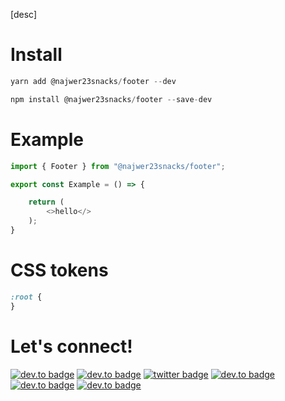 [desc]

# Install

```js
yarn add @najwer23snacks/footer --dev
```

```js
npm install @najwer23snacks/footer --save-dev
```

# Example

```typescript
import { Footer } from "@najwer23snacks/footer";

export const Example = () => {

    return (
        <>hello</>
    );
}
```

# CSS tokens

```css
:root {
}
```

# Let's connect!

[![dev.to badge](https://img.shields.io/badge/-Portfolio-%239F2B68?style=flat&logo=GoogleChrome&logoColor=white)](https://najwer23.github.io/)
[![dev.to badge](https://img.shields.io/badge/-Résumé-%23017745?style=flat&logo=AdobeAcrobatReader&logoColor=white)](https://najwer23.github.io/resume/)
[![twitter badge](https://img.shields.io/badge/-najwer23-%231FA1F1?style=flat&logo=x&logoColor=white)](https://twitter.com/najwer23)
[![dev.to badge](https://img.shields.io/badge/-najwer23-%230177B5?style=flat&logo=linkedin)](https://www.linkedin.com/in/najwer23)
[![dev.to badge](https://img.shields.io/badge/-najwer23-%23ffffff?style=flat&logo=Leetcode)](https://leetcode.com/najwer23/)
[![dev.to badge](https://img.shields.io/badge/-najwer23-%23cb3837?style=flat&logo=Npm)](https://www.npmjs.com/~najwer23)
